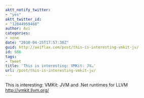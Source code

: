 ```yaml
---
aktt_notify_twitter:
- "yes"
aktt_twitter_id:
- "12844959468"
author: Avi
categories:
- none
date: "2010-04-25T17:57:30Z"
guid: http://aviflax.com/post/this-is-interesting-vmkit-jv/
id: 986
tags:
- tweet
title: 'This is interesting: VMKit: JV…'
url: /post/this-is-interesting-vmkit-jv/
---
```

This is interesting: VMKit: JVM and .Net runtimes for LLVM <a href="http://vmkit.llvm.org/" rel="nofollow">http://vmkit.llvm.org/</a>